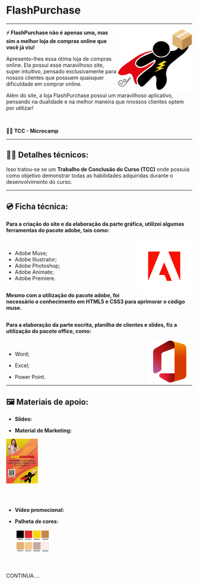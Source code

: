 # <h1>FlashPurchase</h1>

---

<img align="right" width="200px" src="images/logo_flashpurchase.png">

<b>
<p>⚡ FlashPurchase não é apenas uma, mas sim a melhor loja de compras online que você já viu!</p>
</b>

<p>Apresento-lhes essa ótima loja de compras online. Ela possui esse maravilhoso site, super intuitivo, pensado exclusivamente para nossos clientes que possuem quaisquer dificuldade em comprar online.</p>

<p>Além do site, a loja FlashPurchase possui um maravilhoso aplicativo, pensando na dualidade e na melhor maneira que nnossos clientes optem por utilizar! </p>

<br>

<b>👨‍🎓 TCC - Microcamp</b>

---

<h2>👨‍💻 Detalhes técnicos: </h2>


<p>Isso tratou-se se um <b>Trabalho de Conclusão do Curso (TCC)</b> onde possuia como objetivo demonstrar todas as habilidades adquiridas durante o desenvolvimento do curso.</p>

---

<h2>💿 Ficha técnica: </h2>


<b>Para a criação do site e da elaboração da parte gráfica, utilizei algumas ferramentas do pacote adobe, tais como: </b>

<img align="right" width="150px" src="img_readme/adobe-logo.png">

<br>

- Adobe Muse;
- Adobe Illustrator;
- Adobe Photoshop;
- Adobe Animate;
- Adobe Premiere.

##

<b>Mesmo com a utilização do pacote adobe, foi necessário o conhecimento em HTML5 e CSS3 para aprimorar o código muse.</b>

##

<b>Para a elaboração da parte escrita, planilha de clientes e slides, fiz a utilização do pacote office, como: </b>

<img align="right" width="120px" src="img_readme/Office.png">

<br>

- Word;

- Excel;

- Power Point.

---

<h2>🖼 Materiais de apoio: </h2>

<b>

- Slides:

    

- Material de Marketing:
<div>
    <img align="left" width="17%" src="img_readme/Folheto.png">
</div>

<br><br><br><br><br><br><br><br><br><br>

- Vídeo promocional:
    

- Palheta de cores:

    <img align="left" width="20%" src="img_readme/Palheta_logo.png">    
</b>

<br><br><br><br><br><br>


















CONTINUA....
